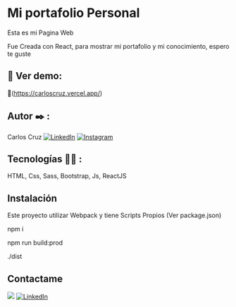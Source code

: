 # Mi portafolio Personal

Esta es mi Pagina Web

Fue Creada con React, para mostrar mi portafolio y mi conocimiento, espero te guste

## 🔗 Ver demo:
🤖(https://carloscruz.vercel.app/)


## Autor ✒️ :
Carlos Cruz
[![LinkedIn](https://img.shields.io/badge/LinkedIn-%230077B5.svg?logo=linkedin&logoColor=white)](https://www.linkedin.com/in/carlos-jose-cruz-luengas/)
[![Instagram](https://img.shields.io/badge/Instagram-%23E4405F.svg?logo=Instagram&logoColor=white)](https://www.instagram.com/carlos_cruz.0/)

## Tecnologías 🧑‍💻 :

HTML, Css, Sass, Bootstrap, Js, ReactJS

## Instalación 
Este proyecto utilizar Webpack y tiene Scripts Propios (Ver package.json)

npm i

npm run build:prod

./dist

## Contactame
<a href="mailto:carlosjose445566@gmail.com?"><img src="https://img.shields.io/badge/gmail-%23DD0031.svg?&style=for-the-badge&logo=gmail&logoColor=white"/></a>
[![LinkedIn](https://img.shields.io/badge/LinkedIn-%230077B5.svg?logo=linkedin&logoColor=white)](https://www.linkedin.com/in/carlos-jose-cruz-luengas/)








